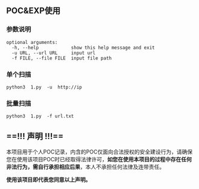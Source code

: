 ## POC&EXP使用

### 参数说明

```shell
optional arguments:
  -h, --help            show this help message and exit
  -u URL, --url URL     input url
  -f FILE, --file FILE  input file path
```

### 单个扫描

```shell
python3  1.py  -u  http://ip
```

### 批量扫描

```shell
python3  1.py  -f url.txt
```

## ==!!! 声明 !!!==

本项目用于个人POC记录，内含的POC仅面向合法授权的安全建设行为，请确保您在使用该项目POC时已经取得法律许可，**如您在使用本项目的过程中存在任何非法行为，需自行承担相应后果**，本人不承担任何法律及连带责任。

**使用该项目即代表您同意以上声明。**

